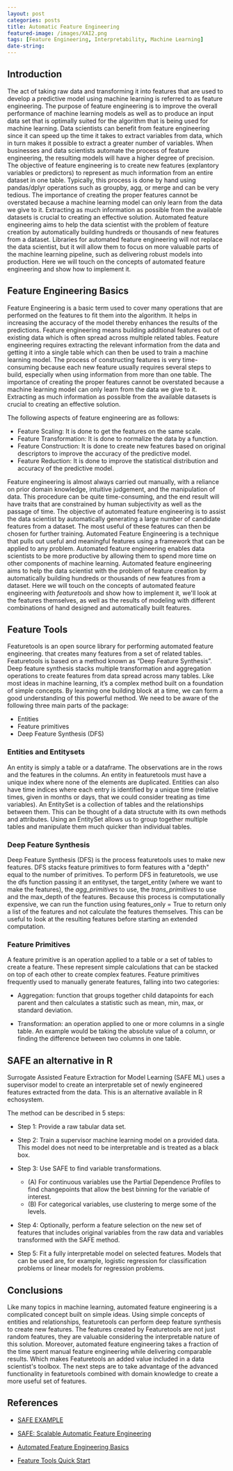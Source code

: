 ```yaml
---
layout: post
categories: posts
title: Automatic Feature Engineering 
featured-image: /images/XAI2.png
tags: [Feature Engineering, Interpretability, Machine Learning]
date-string: 
---
```



## Introduction

The act of taking raw data and transforming it into features that are used to develop a predictive model using machine learning is referred to as feature engineering. The purpose of feature engineering is to improve the overall performance of machine learning models as well as to produce an input data set that is optimally suited for the algorithm that is being used for machine learning. Data scientists can benefit from feature engineering since it can speed up the time it takes to extract variables from data, which in turn makes it possible to extract a greater number of variables. When businesses and data scientists automate the process of feature engineering, the resulting models will have a higher degree of precision. The objective of feature engineering is to create new features (explantory variables or predictors) to represent as much information from an entire dataset in one table. Typically, this process is done by hand using pandas/dplyr operations such as groupby, agg, or merge and can be very tedious. The importance of creating the proper features cannot be overstated because a machine learning model can only learn from the data we give to it. Extracting as much information as possible from the available datasets is crucial to creating an effective solution. Automated feature engineering aims to help the data scientist with the problem of feature creation by automatically building hundreds or thousands of new features from a dataset. Libraries for automated feature engineering will not replace the data scientist, but it will allow them to focus on more valuable parts of the machine learning pipeline, such as delivering robust models into production. Here we will touch on the concepts of automated feature engineering and show how to implement it.

## Feature Engineering Basics

Feature Engineering is a basic term used to cover many operations that are performed on the features to fit them into the algorithm. It helps in increasing the accuracy of the model thereby enhances the results of the predictions. Feature engineering means building additional features out of existing data which is often spread across multiple related tables. Feature engineering requires extracting the relevant information from the data and getting it into a single table which can then be used to train a machine learning model. The process of constructing features is very time-consuming because each new feature usually requires several steps to build, especially when using information from more than one table. The importance of creating the proper features cannot be overstated because a machine learning model can only learn from the data we give to it. Extracting as much information as possible from the available datasets is crucial to creating an effective solution.


 The following aspects of feature engineering are as follows:

- Feature Scaling: It is done to get the features on the same scale.
- Feature Transformation: It is done to normalize the data by a function.
- Feature Construction: It is done to create new features based on original descriptors to improve the accuracy of the predictive model.
- Feature Reduction: It is done to improve the statistical distribution and accuracy of the predictive model.

Feature engineering is almost always carried out manually, with a reliance on prior domain knowledge, intuitive judgement, and the manipulation of data. This procedure can be quite time-consuming, and the end result will have traits that are constrained by human subjectivity as well as the passage of time. The objective of automated feature engineering is to assist the data scientist by automatically generating a large number of candidate features from a dataset. The most useful of these features can then be chosen for further training. Automated Feature Engineering is a technique that pulls out useful and meaningful features using a framework that can be applied to any problem. Automated feature engineering enables data scientists to be more productive by allowing them to spend more time on other components of machine learning. Automated feature engineering aims to help the data scientist with the problem of feature creation by automatically building hundreds or thousands of new features from a dataset. Here we will touch on the concepts of automated feature engineering with *featuretools* and show how to implement it, we'll look at the features themselves, as well as the results of modeling with different combinations of hand designed and automatically built features.


## Feature Tools
Featuretools is an open source library for performing automated feature engineering. that creates many features from a set of related tables. Featuretools is based on a method known as “Deep Feature Synthesis”. Deep feature synthesis stacks multiple transformation and aggregation operations to create features from data spread across many tables. Like most ideas in machine learning, it’s a complex method built on a foundation of simple concepts. By learning one building block at a time, we can form a good understanding of this powerful method. We need to be aware of the following three main parts of the package:

+ Entities
+ Feature primitives
+ Deep Feature Synthesis (DFS)

### Entities and Entitysets

An entity is simply a table or a dataframe. The observations are in the rows and the features in the columns. An entity in featuretools must have a unique index where none of the elements are duplicated. Entities can also have time indices where each entry is identified by a unique time (relative times, given in months or days, that we could consider treating as time variables). An EntitySet is a collection of tables and the relationships between them. This can be thought of a data structute with its own methods and attributes. Using an EntitySet allows us to group together multiple tables and manipulate them much quicker than individual tables.

### Deep Feature Synthesis

Deep Feature Synthesis (DFS) is the process featuretools uses to make new features. DFS stacks feature primitives to form features with a "depth" equal to the number of primitives. To perform DFS in featuretools, we use the dfs function passing it an entityset, the target_entity (where we want to make the features), the *agg_primitives* to use, the *trans_primitives* to use and the max_depth of the features. Because this process is computationally expensive, we can run the function using features_only = True to return only a list of the features and not calculate the features themselves. This can be useful to look at the resulting features before starting an extended computation.

### Feature Primitives

A feature primitive is an operation applied to a table or a set of tables to create a feature. These represent simple calculations that can be stacked on top of each other to create complex features. Feature primitives frequently used to manually generate features, falling into two categories:

+ Aggregation: function that groups together child datapoints for each parent and then calculates a statistic such as mean, min, max, or standard deviation. 

+ Transformation: an operation applied to one or more columns in a single table. An example would be taking the absolute value of a column, or finding the difference between two columns in one table.


## SAFE an alternative in R

Surrogate Assisted Feature Extraction for Model Learning (SAFE ML) uses a supervisor model to create an interpretable set of newly engineered features extracted from the data. This is an alternative available in R echosystem.

The method can be described in 5 steps:

+ Step 1: Provide a raw tabular data set.

+ Step 2: Train a supervisor machine learning model on a provided data. This model does not need to be interpretable and is treated as a black box.

+ Step 3: Use SAFE to find variable transformations. 

     + (A) For continuous variables use the Partial Dependence Profiles to find changepoints that allow the best binning for the variable of interest. 
     + (B) For categorical variables, use clustering to merge some of the levels.

+ Step 4: Optionally, perform a feature selection on the new set of features that includes original variables from the raw data and variables transformed with the SAFE method.

+ Step 5: Fit a fully interpretable model on selected features. Models that can be used are, for example, logistic regression for classification problems or linear models for regression problems.

## Conclusions

Like many topics in machine learning, automated feature engineering is a complicated concept built on simple ideas. Using simple concepts of entities and relationships, featuretools can perform deep feature synthesis to create new features. The features created by Featuretools are not just random features, they are valuable considering the interpretable nature of this solution. Moreover, automated feature engineering takes a fraction of the time spent manual feature engineering while delivering comparable results. Which makes Featuretools an added value included in a data scientist's toolbox. The next steps are to take advantage of the advanced functionality in featuretools combined with domain knowledge to create a more useful set of features. 


## References

+ [SAFE EXAMPLE](https://www.r-bloggers.com/2021/04/simplify-your-model-supervised-assisted-feature-extraction-for-machine-learning/)

+ [SAFE: Scalable Automatic Feature Engineering](https://rdrr.io/github/MrDomani/autofeat/man/SAFE.html)

+ [Automated Feature Engineering Basics](https://www.kaggle.com/code/willkoehrsen/automated-feature-engineering-basics/notebook)

+ [Feature Tools Quick Start](https://featuretools.alteryx.com/en/stable/)
